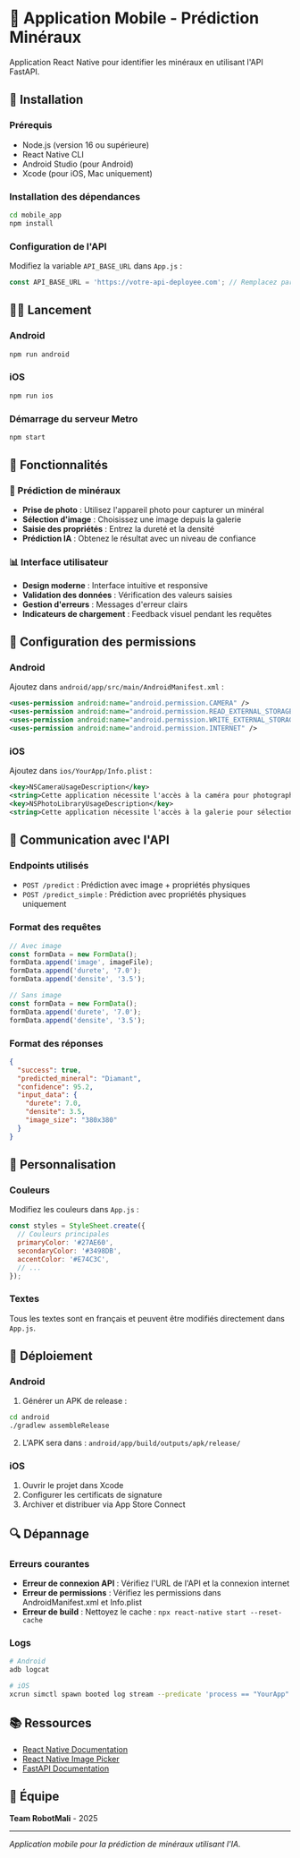 # 📱 Application Mobile - Prédiction Minéraux

Application React Native pour identifier les minéraux en utilisant l'API FastAPI.

## 🚀 Installation

### Prérequis
- Node.js (version 16 ou supérieure)
- React Native CLI
- Android Studio (pour Android)
- Xcode (pour iOS, Mac uniquement)

### Installation des dépendances
```bash
cd mobile_app
npm install
```

### Configuration de l'API
Modifiez la variable `API_BASE_URL` dans `App.js` :
```javascript
const API_BASE_URL = 'https://votre-api-deployee.com'; // Remplacez par votre URL
```

## 🏃‍♂️ Lancement

### Android
```bash
npm run android
```

### iOS
```bash
npm run ios
```

### Démarrage du serveur Metro
```bash
npm start
```

## 📱 Fonctionnalités

### 🔬 Prédiction de minéraux
- **Prise de photo** : Utilisez l'appareil photo pour capturer un minéral
- **Sélection d'image** : Choisissez une image depuis la galerie
- **Saisie des propriétés** : Entrez la dureté et la densité
- **Prédiction IA** : Obtenez le résultat avec un niveau de confiance

### 📊 Interface utilisateur
- **Design moderne** : Interface intuitive et responsive
- **Validation des données** : Vérification des valeurs saisies
- **Gestion d'erreurs** : Messages d'erreur clairs
- **Indicateurs de chargement** : Feedback visuel pendant les requêtes

## 🔧 Configuration des permissions

### Android
Ajoutez dans `android/app/src/main/AndroidManifest.xml` :
```xml
<uses-permission android:name="android.permission.CAMERA" />
<uses-permission android:name="android.permission.READ_EXTERNAL_STORAGE" />
<uses-permission android:name="android.permission.WRITE_EXTERNAL_STORAGE" />
<uses-permission android:name="android.permission.INTERNET" />
```

### iOS
Ajoutez dans `ios/YourApp/Info.plist` :
```xml
<key>NSCameraUsageDescription</key>
<string>Cette application nécessite l'accès à la caméra pour photographier les minéraux</string>
<key>NSPhotoLibraryUsageDescription</key>
<string>Cette application nécessite l'accès à la galerie pour sélectionner des images de minéraux</string>
```

## 📡 Communication avec l'API

### Endpoints utilisés
- `POST /predict` : Prédiction avec image + propriétés physiques
- `POST /predict_simple` : Prédiction avec propriétés physiques uniquement

### Format des requêtes
```javascript
// Avec image
const formData = new FormData();
formData.append('image', imageFile);
formData.append('durete', '7.0');
formData.append('densite', '3.5');

// Sans image
const formData = new FormData();
formData.append('durete', '7.0');
formData.append('densite', '3.5');
```

### Format des réponses
```json
{
  "success": true,
  "predicted_mineral": "Diamant",
  "confidence": 95.2,
  "input_data": {
    "durete": 7.0,
    "densite": 3.5,
    "image_size": "380x380"
  }
}
```

## 🎨 Personnalisation

### Couleurs
Modifiez les couleurs dans `App.js` :
```javascript
const styles = StyleSheet.create({
  // Couleurs principales
  primaryColor: '#27AE60',
  secondaryColor: '#3498DB',
  accentColor: '#E74C3C',
  // ...
});
```

### Textes
Tous les textes sont en français et peuvent être modifiés directement dans `App.js`.

## 🚀 Déploiement

### Android
1. Générer un APK de release :
```bash
cd android
./gradlew assembleRelease
```

2. L'APK sera dans : `android/app/build/outputs/apk/release/`

### iOS
1. Ouvrir le projet dans Xcode
2. Configurer les certificats de signature
3. Archiver et distribuer via App Store Connect

## 🔍 Dépannage

### Erreurs courantes
- **Erreur de connexion API** : Vérifiez l'URL de l'API et la connexion internet
- **Erreur de permissions** : Vérifiez les permissions dans AndroidManifest.xml et Info.plist
- **Erreur de build** : Nettoyez le cache : `npx react-native start --reset-cache`

### Logs
```bash
# Android
adb logcat

# iOS
xcrun simctl spawn booted log stream --predicate 'process == "YourApp"'
```

## 📚 Ressources

- [React Native Documentation](https://reactnative.dev/)
- [React Native Image Picker](https://github.com/react-native-image-picker/react-native-image-picker)
- [FastAPI Documentation](https://fastapi.tiangolo.com/)

## 👥 Équipe

**Team RobotMali** - 2025

---

*Application mobile pour la prédiction de minéraux utilisant l'IA.* 